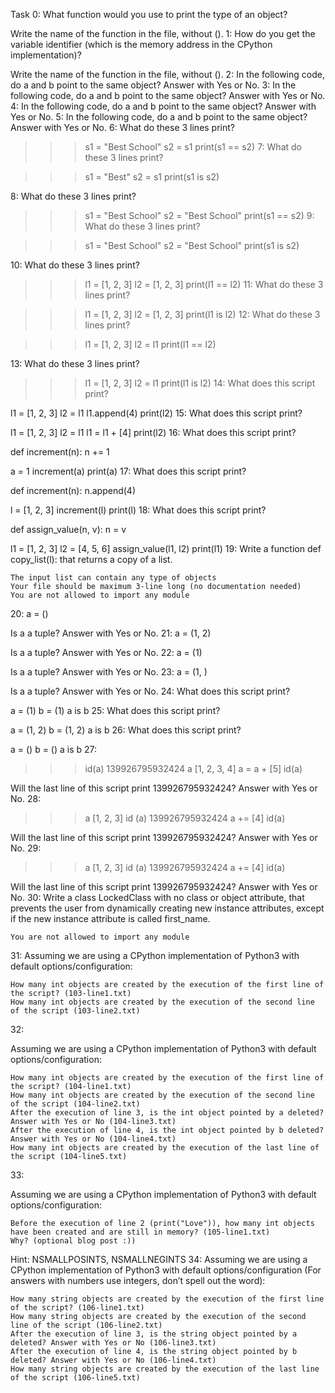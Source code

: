 Task 0:
What function would you use to print the type of an object?

Write the name of the function in the file, without ().
1:
How do you get the variable identifier (which is the memory address in the CPython implementation)?

Write the name of the function in the file, without ().
2:
In the following code, do a and b point to the same object? Answer with Yes or No.
3:
In the following code, do a and b point to the same object? Answer with Yes or No.
4:
In the following code, do a and b point to the same object? Answer with Yes or No.
5:
In the following code, do a and b point to the same object? Answer with Yes or No.
6:
What do these 3 lines print?

>>> s1 = "Best School"
>>> s2 = s1
>>> print(s1 == s2)
7:
What do these 3 lines print?

>>> s1 = "Best"
>>> s2 = s1
>>> print(s1 is s2)

8:
What do these 3 lines print?

>>> s1 = "Best School"
>>> s2 = "Best School"
>>> print(s1 == s2)
9:
What do these 3 lines print?

>>> s1 = "Best School"
>>> s2 = "Best School"
>>> print(s1 is s2)

10:
What do these 3 lines print?

>>> l1 = [1, 2, 3]
>>> l2 = [1, 2, 3] 
>>> print(l1 == l2)
11:
What do these 3 lines print?

>>> l1 = [1, 2, 3]
>>> l2 = [1, 2, 3] 
>>> print(l1 is l2)
12:
What do these 3 lines print?

>>> l1 = [1, 2, 3]
>>> l2 = l1
>>> print(l1 == l2)

13:
What do these 3 lines print?

>>> l1 = [1, 2, 3]
>>> l2 = l1
>>> print(l1 is l2)
14:
What does this script print?

l1 = [1, 2, 3]
l2 = l1
l1.append(4)
print(l2)
15:
What does this script print?

l1 = [1, 2, 3]
l2 = l1
l1 = l1 + [4]
print(l2)
16:
What does this script print?

def increment(n):
    n += 1

a = 1
increment(a)
print(a)
17:
What does this script print?

def increment(n):
    n.append(4)

l = [1, 2, 3]
increment(l)
print(l)
18:
What does this script print?

def assign_value(n, v):
    n = v

l1 = [1, 2, 3]
l2 = [4, 5, 6]
assign_value(l1, l2)
print(l1)
19:
Write a function def copy_list(l): that returns a copy of a list.

    The input list can contain any type of objects
    Your file should be maximum 3-line long (no documentation needed)
    You are not allowed to import any module
20:
a = ()

Is a a tuple? Answer with Yes or No.
21:
a = (1, 2)

Is a a tuple? Answer with Yes or No.
22:
a = (1)

Is a a tuple? Answer with Yes or No.
23:
a = (1, )

Is a a tuple? Answer with Yes or No.
24:
What does this script print?

a = (1)
b = (1)
a is b
25:
What does this script print?

a = (1, 2)
b = (1, 2)
a is b
26:
What does this script print?

a = ()
b = ()
a is b
27:
>>> id(a)
139926795932424
>>> a
[1, 2, 3, 4]
>>> a = a + [5]
>>> id(a)

Will the last line of this script print 139926795932424? Answer with Yes or No.
28:
>>> a
[1, 2, 3]
>>> id (a)
139926795932424
>>> a += [4]
>>> id(a)

Will the last line of this script print 139926795932424? Answer with Yes or No.
29:
>>> a
[1, 2, 3]
>>> id (a)
139926795932424
>>> a += [4]
>>> id(a)

Will the last line of this script print 139926795932424? Answer with Yes or No.
30:
Write a class LockedClass with no class or object attribute, that prevents the user from dynamically creating new instance attributes, except if the new instance attribute is called first_name.

    You are not allowed to import any module

31:
Assuming we are using a CPython implementation of Python3 with default options/configuration:

    How many int objects are created by the execution of the first line of the script? (103-line1.txt)
    How many int objects are created by the execution of the second line of the script (103-line2.txt)
32:


Assuming we are using a CPython implementation of Python3 with default options/configuration:

    How many int objects are created by the execution of the first line of the script? (104-line1.txt)
    How many int objects are created by the execution of the second line of the script (104-line2.txt)
    After the execution of line 3, is the int object pointed by a deleted? Answer with Yes or No (104-line3.txt)
    After the execution of line 4, is the int object pointed by b deleted? Answer with Yes or No (104-line4.txt)
    How many int objects are created by the execution of the last line of the script (104-line5.txt)

33:


Assuming we are using a CPython implementation of Python3 with default options/configuration:

    Before the execution of line 2 (print("Love")), how many int objects have been created and are still in memory? (105-line1.txt)
    Why? (optional blog post :))

Hint: NSMALLPOSINTS, NSMALLNEGINTS
34:
Assuming we are using a CPython implementation of Python3 with default options/configuration (For answers with numbers use integers, don’t spell out the word):

    How many string objects are created by the execution of the first line of the script? (106-line1.txt)
    How many string objects are created by the execution of the second line of the script (106-line2.txt)
    After the execution of line 3, is the string object pointed by a deleted? Answer with Yes or No (106-line3.txt)
    After the execution of line 4, is the string object pointed by b deleted? Answer with Yes or No (106-line4.txt)
    How many string objects are created by the execution of the last line of the script (106-line5.txt)

